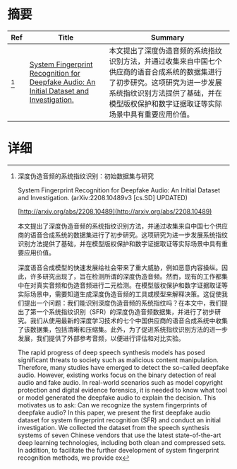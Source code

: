 # 摘要

| Ref | Title | Summary |
| --- | --- | --- |
| [^1] | [System Fingerprint Recognition for Deepfake Audio: An Initial Dataset and Investigation.](http://arxiv.org/abs/2208.10489) | 本文提出了深度伪造音频的系统指纹识别方法，并通过收集来自中国七个供应商的语音合成系统的数据集进行了初步研究。这项研究为进一步发展系统指纹识别方法提供了基础，并在模型版权保护和数字证据取证等实际场景中具有重要应用价值。 |

# 详细

[^1]: 深度伪造音频的系统指纹识别：初始数据集与研究

    System Fingerprint Recognition for Deepfake Audio: An Initial Dataset and Investigation. (arXiv:2208.10489v3 [cs.SD] UPDATED)

    [http://arxiv.org/abs/2208.10489](http://arxiv.org/abs/2208.10489)

    本文提出了深度伪造音频的系统指纹识别方法，并通过收集来自中国七个供应商的语音合成系统的数据集进行了初步研究。这项研究为进一步发展系统指纹识别方法提供了基础，并在模型版权保护和数字证据取证等实际场景中具有重要应用价值。

    

    深度语音合成模型的快速发展给社会带来了重大威胁，例如恶意内容操纵。因此，许多研究出现了，旨在检测所谓的深度伪造音频。然而，现有的工作都集中在对真实音频和伪造音频进行二元检测。在模型版权保护和数字证据取证等实际场景中，需要知道生成深度伪造音频的工具或模型来解释决策。这促使我们提出一个问题：我们能识别深度伪造音频的系统指纹吗？在本文中，我们提出了第一个系统指纹识别（SFR）的深度伪造音频数据集，并进行了初步研究。我们从使用最新的深度学习技术的七个中国供应商的语音合成系统中收集了该数据集，包括清晰和压缩集。此外，为了促进系统指纹识别方法的进一步发展，我们提供了外部参考音频，以便进行评估和对比实验。

    The rapid progress of deep speech synthesis models has posed significant threats to society such as malicious content manipulation. Therefore, many studies have emerged to detect the so-called deepfake audio. However, existing works focus on the binary detection of real audio and fake audio. In real-world scenarios such as model copyright protection and digital evidence forensics, it is needed to know what tool or model generated the deepfake audio to explain the decision. This motivates us to ask: Can we recognize the system fingerprints of deepfake audio? In this paper, we present the first deepfake audio dataset for system fingerprint recognition (SFR) and conduct an initial investigation. We collected the dataset from the speech synthesis systems of seven Chinese vendors that use the latest state-of-the-art deep learning technologies, including both clean and compressed sets. In addition, to facilitate the further development of system fingerprint recognition methods, we provide ex
    

